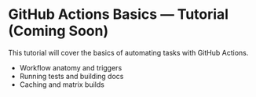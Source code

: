 # GitHub Actions Basics — Tutorial (Coming Soon)

This tutorial will cover the basics of automating tasks with GitHub Actions.

- Workflow anatomy and triggers
- Running tests and building docs
- Caching and matrix builds
